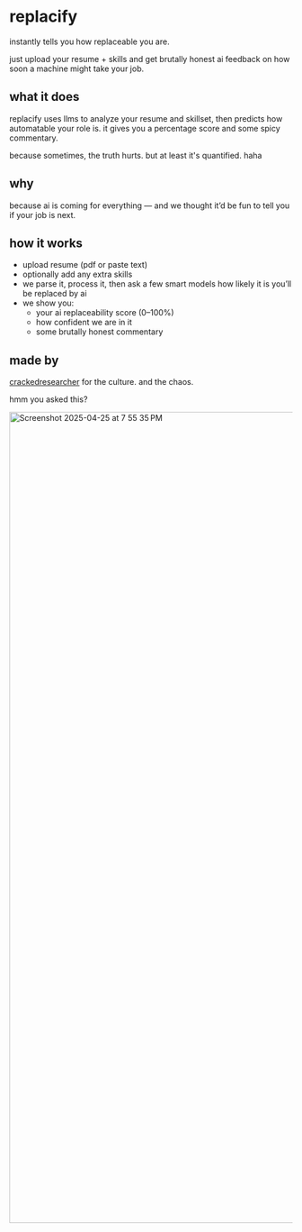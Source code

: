 # replacify 

instantly tells you how replaceable you are.  

just upload your resume + skills and get brutally honest ai feedback on how soon a machine might take your job.

## what it does

replacify uses llms to analyze your resume and skillset, then predicts how automatable your role is.
it gives you a percentage score and some spicy commentary.

because sometimes, the truth hurts. but at least it's quantified. haha

## why

because ai is coming for everything — and we thought it’d be fun to tell you if your job is next.

## how it works

- upload resume (pdf or paste text)
- optionally add any extra skills
- we parse it, process it, then ask a few smart models how likely it is you’ll be replaced by ai
- we show you:
  - your ai replaceability score (0–100%)
  - how confident we are in it
  - some brutally honest commentary

## made by

[crackedresearcher](https://github.com/CrackedResearcher)
for the culture. and the chaos.

hmm you asked this?

<img width="1440" alt="Screenshot 2025-04-25 at 7 55 35 PM" src="https://github.com/user-attachments/assets/239dffe0-fb30-4281-8da7-5631c707f8ca" />

